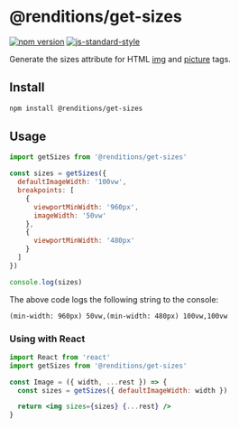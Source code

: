 # @renditions/get-sizes

[![npm version](https://img.shields.io/npm/v/@renditions/get-sizes.svg?style=flat-square)](https://www.npmjs.com/package/@renditions/get-sizes) [![js-standard-style](https://img.shields.io/badge/code%20style-standard-brightgreen.svg?style=flat-square)](https://github.com/feross/standard)

Generate the sizes attribute for HTML [img](https://devdocs.io/html/element/img) and [picture](https://devdocs.io/html/element/picture) tags.

## Install

```sh
npm install @renditions/get-sizes
```

## Usage

```js
import getSizes from '@renditions/get-sizes'

const sizes = getSizes({
  defaultImageWidth: '100vw',
  breakpoints: [
    {
      viewportMinWidth: '960px',
      imageWidth: '50vw'
    },
    {
      viewportMinWidth: '480px'
    }
  ]
})

console.log(sizes)
```

The above code logs the following string to the console:

```
(min-width: 960px) 50vw,(min-width: 480px) 100vw,100vw
```

### Using with React

```jsx
import React from 'react'
import getSizes from '@renditions/get-sizes'

const Image = ({ width, ...rest }) => {
  const sizes = getSizes({ defaultImageWidth: width })

  return <img sizes={sizes} {...rest} />
}
```
